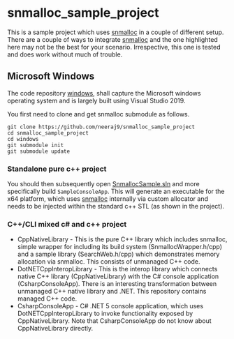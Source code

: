 # snmalloc_sample_project

This is a sample project which uses [snmalloc] in a couple
of different setup. There are a couple of ways to
integrate [snmalloc] and the one highlighted here may not
be the best for your scenario. Irrespective, this one
is tested and does work without much of trouble.

## Microsoft Windows

The code repository [windows](./windows), shall capture
the Microsoft windows operating system and is largely
built using Visual Studio 2019.

You first need to clone and get snmalloc submodule
as follows.

```console
git clone https://github.com/neeraj9/snmalloc_sample_project
cd snmalloc_sample_project
cd windows
git submodule init
git submodule update
```

### Standalone pure c++ project

You should then subsequently open [SnmallocSample.sln](./windows/SnmallocSample.sln)
and more specifically build `SampleConsoleApp`. This will
generate an executable for the x64 platform, which uses
[snmalloc] internally via custom allocator and needs to be
injected within the standard c++ STL (as shown in the project).

### C++/CLI mixed c# and c++ project

* CppNativeLibrary - This is the pure C++ library which
  includes snmalloc, simple wrapper for including its build
  system (SnmallocWrapper.h/cpp) and a sample library
  (SearchWeb.h/cpp) which demonstrates memory allocation
  via snmalloc. This consists of unmanaged C++ code.
* DotNETCppInteropLibrary - This is the interop library which
  connects native C++ library (CppNativeLibrary) with the
  C# console application (CsharpConsoleApp). There is an
  interesting transformation between unmanaged C++ native
  library and .NET. This repository contains managed C++ code.
* CsharpConsoleApp - C# .NET 5 console application, which
  uses DotNETCppInteropLibrary to invoke functionality exposed
  by CppNativeLibrary. Note that CsharpConsoleApp do not
  know about CppNativeLibrary directly.

[snmalloc]: https://github.com/Microsoft/snmalloc

